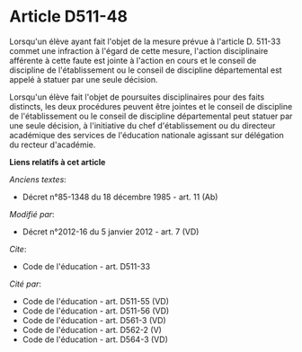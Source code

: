 # Article D511-48

Lorsqu'un élève ayant fait l'objet de la mesure prévue à l'article D. 511-33 commet une infraction à l'égard de cette mesure,
l'action disciplinaire afférente à cette faute est jointe à l'action en cours et le conseil de discipline de l'établissement
ou le conseil de discipline départemental est appelé à statuer par une seule décision. 

Lorsqu'un élève fait l'objet de poursuites disciplinaires pour des faits distincts, les deux procédures peuvent être jointes
et le conseil de discipline de l'établissement ou le conseil de discipline départemental peut statuer par une seule décision,
à l'initiative du chef d'établissement ou du directeur académique des services de l'éducation nationale agissant sur
délégation du recteur d'académie.

**Liens relatifs à cet article**

_Anciens textes_:

  - Décret n°85-1348 du 18 décembre 1985 - art. 11 (Ab)

_Modifié par_:

  - Décret n°2012-16 du 5 janvier 2012 - art. 7 (VD)

_Cite_:

  - Code de l'éducation - art. D511-33

_Cité par_:

  - Code de l'éducation - art. D511-55 (VD)
  - Code de l'éducation - art. D511-56 (VD)
  - Code de l'éducation - art. D561-3 (VD)
  - Code de l'éducation - art. D562-2 (V)
  - Code de l'éducation - art. D564-3 (VD)
